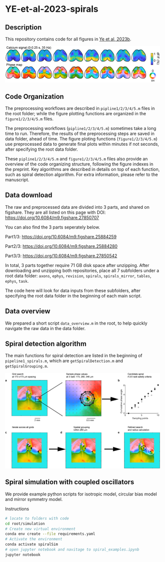 # YE-et-al-2023-spirals

## Description
This repository contains code for all figures in [Ye et al, 2023b](https://doi.org/10.1101/2023.12.07.570517).



![Spirals](https://github.com/zhiwen10/YE-et-al-2023-spirals/blob/main/images/spirals.png)

## Code Organization 
The preprocessing workflows are described in `pipline1/2/3/4/5.m` files in the root folder; 
while the figure plotting functions are organized in the `figure1/2/3/4/5.m` files.

The preprocessing workflows (`pipline1/2/3/4/5.m`) sometimes take a long time to run. Therefore, the results of the preprocessing steps are saved in data folder, ahead of time.
The figure ploting functions (`figure1/2/3/4/5.m`) use preprocessed data to generate final plots within minutes if not seconds, after specifying the root data folder.

These `pipline1/2/3/4/5.m` and `figure1/2/3/4/5.m` files also provide an overview of the code organizing structure, following the figure indexes in the preprint. Key algorithms are described in details on top of each function, such as spiral detection algorithm. For extra information, please refer to the manuscript.


## Data download
The raw and preprocessed data are divided into 3 parts, and shared on figshare.
They are all listed on this page with DOI: https://doi.org/10.6084/m9.figshare.27850707

You can also find the 3 parts seperately below.

Part1/3: https://doi.org/10.6084/m9.figshare.25884259

Part2/3: https://doi.org/10.6084/m9.figshare.25884280

Part3/3: https://doi.org/10.6084/m9.figshare.27850542

In total, 3 parts together require 71 GB disk space after unzipping.
After downloading and unzipping both repositories, place all 7 subfolders under a root data folder:
`axons`, `ephys`, `revision`, `spirals`, `spirals_mirror`, `tables`, `ephys`, `task`.

The code here will look for data inputs from these subfolders, after specifying the root data folder in the beginning of each main script.

## Data overview
We prepared a short script `data_overview.m` in the root, to help quickly navigate the raw data in the data folder.


## Spiral detection algorithm
The main functions for spiral detection are listed in the beginning of `pipeline1_spirals.m`, 
which are `getSpiralDetection.m` and `getSpiralGrouping.m`.



![Pipeline](https://github.com/zhiwen10/YE-et-al-2023-spirals/blob/main/images/pipeline.png)

## Spiral simulation with coupled oscillators
We provide example python scripts for isotropic model, circular bias model and mirror symmetry model.

Instructions
```bash
# locate to folders with code
cd root/simulation
# Create new virtual environment
conda env create --file requirements.yaml
# Activate the environment
conda activate spiralSim
# open jupyter notebook and navitage to spiral_examples.ipynb
jupyter notebook
```

